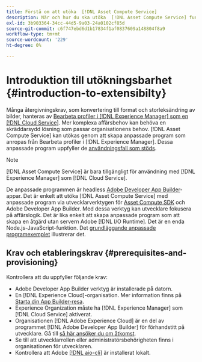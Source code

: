 ```yaml
---
title: Förstå om att utöka  [!DNL Asset Compute Service]
description: När och hur du ska utöka  [!DNL Asset Compute Service] funktionen för anpassad bearbetning av resurser.
exl-id: 3b903364-34cc-44d5-9a03-24a0102cf85d
source-git-commit: c6f747ebd6d1b17834f1af0837609a148804f8a9
workflow-type: tm+mt
source-wordcount: '229'
ht-degree: 0%

---
```


# Introduktion till utökningsbarhet {#introduction-to-extensibilty}

Många återgivningskrav, som konvertering till format och storleksändring av bilder, hanteras av [Bearbeta profiler i [!DNL Experience Manager] som en [!DNL Cloud Service]](https://experienceleague.adobe.com/sv/docs/experience-manager-cloud-service/content/assets/asset-microservices-overview). Mer komplexa affärsbehov kan behöva en skräddarsydd lösning som passar organisationens behov. [!DNL Asset Compute Service] kan utökas genom att skapa anpassade program som anropas från Bearbeta profiler i [!DNL Experience Manager]. Dessa anpassade program uppfyller de [användningsfall som stöds](https://experienceleague.adobe.com/sv/docs/experience-manager-cloud-service/content/assets/manage/asset-microservices-configure-and-use).

>[!NOTE]
>
>[!DNL Asset Compute Service] är bara tillgängligt för användning med [!DNL Experience Manager] som [!DNL Cloud Service].

De anpassade programmen är headless [Adobe Developer App Builder](https://github.com/AdobeDocs/app-builder)-appar. Det är enkelt att utöka [!DNL Asset Compute Service] med anpassade program via utvecklarverktygen för [Asset Compute SDK](https://github.com/adobe/asset-compute-sdk) och Adobe Developer App Builder. Med dessa verktyg kan utvecklare fokusera på affärslogik. Det är lika enkelt att skapa anpassade program som att skapa en åtgärd utan servern Adobe [!DNL I/O Runtime]. Det är en enda Node.js-JavaScript-funktion. Det [grundläggande anpassade programexemplet](https://github.com/adobe/asset-compute-example-workers/blob/master/projects/worker-basic/worker-basic.js) illustrerar det.

## Krav och etableringskrav {#prerequisites-and-provisioning}

Kontrollera att du uppfyller följande krav:

* Adobe Developer App Builder verktyg är installerade på datorn.
* En [!DNL Experience Cloud]-organisation. Mer information finns på [Starta din App Builder-resa](https://developer.adobe.com/app-builder/docs/getting_started/#acquire-access-and-credentials).
* Experience Organization måste ha [!DNL Experience Manager] som [!DNL Cloud Service] aktiverat.
* Organisationen [!DNL Adobe Experience Cloud] är en del av programmet [!DNL Adobe Developer App Builder] för förhandstitt på utvecklare. Gå till [så här ansöker du om åtkomst](https://developer.adobe.com/app-builder/docs/overview/getting_access).
* Se till att utvecklarrollen eller administratörsbehörigheten finns i organisationen för utvecklaren.
* Kontrollera att Adobe [[!DNL aio-cli]](https://github.com/adobe/aio-cli) är installerat lokalt.

<!-- TBD for later:

* What all accesses and licenses are required?
* What all permissions are required to create, debug, and deploy custom applications?
* How do developers get access and provision the required apps?
* What is repository management?
* Anything on security and data transfer?
* What about handling personal or sensitive information?
* Custom application SLA is dependent on SLAs of various services it depends on.
* Document how the devs can get to know the KPIs of their custom applications. The KPIs are dependent on the performance at Adobe's side, amongst other things.
-->
